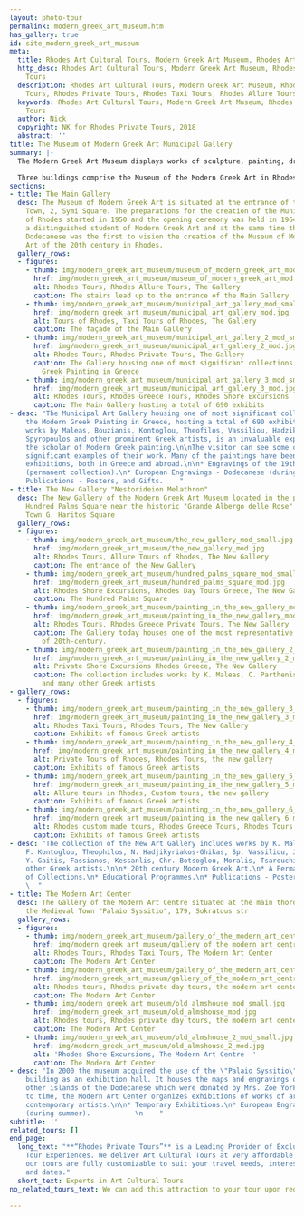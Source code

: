 ```yaml
---
layout: photo-tour
permalink: modern_greek_art_museum.htm
has_gallery: true
id: site_modern_greek_art_museum
meta:
  title: Rhodes Art Cultural Tours, Modern Greek Art Museum, Rhodes Art Museum Tours
  http_desc: Rhodes Art Cultural Tours, Modern Greek Art Museum, Rhodes Art Museum
    Tours
  description: Rhodes Art Cultural Tours, Modern Greek Art Museum, Rhodes Art Museum
    Tours, Rhodes Private Tours, Rhodes Taxi Tours, Rhodes Allure Tours
  keywords: Rhodes Art Cultural Tours, Modern Greek Art Museum, Rhodes Art Museum
    Tours
  author: Nick
  copyright: NK for Rhodes Private Tours, 2018
  abstract: ''
title: The Museum of Modern Greek Art Municipal Gallery
summary: |-
  The Modern Greek Art Museum displays works of sculpture, painting, drawing and engraving, along with documents of historical value. The purpose of the Museum is to present the history of Greece through the eyes and the soul of Greek artists of the 20th century.

  Three buildings comprise the Museum of the Modern Greek Art in Rhodes.
sections:
- title: The Main Gallery
  desc: The Museum of Modern Greek Art is situated at the entrance of the Medieval
    Town, 2, Symi Square. The preparations for the creation of the Municipal Art Gallery
    of Rhodes started in 1950 and the opening ceremony was held in 1964. Andreas Ioannou,
    a distinguished student of Modern Greek Art and at the same time the prefect of
    Dodecanese was the first to vision the creation of the Museum of Modern Greek
    Art of the 20th century in Rhodes.
  gallery_rows:
  - figures:
    - thumb: img/modern_greek_art_museum/museum_of_modern_greek_art_mod_small.jpg
      href: img/modern_greek_art_museum/museum_of_modern_greek_art_mod.jpg
      alt: Rhodes Tours, Rhodes Allure Tours, The Gallery
      caption: The stairs lead up to the entrance of the Main Gallery
    - thumb: img/modern_greek_art_museum/municipal_art_gallery_mod_small.jpg
      href: img/modern_greek_art_museum/municipal_art_gallery_mod.jpg
      alt: Tours of Rhodes, Taxi Tours of Rhodes, The Gallery
      caption: The façade of the Main Gallery
    - thumb: img/modern_greek_art_museum/municipal_art_gallery_2_mod_small.jpg
      href: img/modern_greek_art_museum/municipal_art_gallery_2_mod.jpg
      alt: Rhodes Tours, Rhodes Private Tours, The Gallery
      caption: The Gallery housing one of most significant collections of the Modern
        Greek Painting in Greece
    - thumb: img/modern_greek_art_museum/municipal_art_gallery_3_mod_small.jpg
      href: img/modern_greek_art_museum/municipal_art_gallery_3_mod.jpg
      alt: Rhodes Tours, Rhodes Greece Tours, Rhodes Shore Excursions
      caption: The Main Gallery hosting a total of 690 exhibits
- desc: "The Municipal Art Gallery housing one of most significant collections of
    the Modern Greek Painting in Greece, hosting a total of 690 exhibits. Featuring
    works by Maleas, Bouzianis, Kontoglou, Theofilos, Vassiliou, Hadzikyriakos-Gikas,
    Spyropoulos and other prominent Greek artists, is an invaluable experience for
    the scholar of Modern Greek painting.\n\nThe visitor can see some of the most
    significant examples of their work. Many of the paintings have been part of official
    exhibitions, both in Greece and abroad.\n\n* Engravings of the 19th - 20th centuries
    (permanent collection).\n* European Engravings - Dodecanese (during winter).\n*
    Publications - Posters, and Gifts.    "
- title: The New Gallery "Nestorideion Melathron"
  desc: The New Gallery of the Modern Greek Art Museum located in the picturesque
    Hundred Palms Square near the historic "Grande Albergo delle Rose" hotel. New
    Town G. Haritos Square
  gallery_rows:
  - figures:
    - thumb: img/modern_greek_art_museum/the_new_gallery_mod_small.jpg
      href: img/modern_greek_art_museum/the_new_gallery_mod.jpg
      alt: Rhodes Tours, Allure Tours of Rhodes, The New Gallery
      caption: The entrance of the New Gallery
    - thumb: img/modern_greek_art_museum/hundred_palms_square_mod_small.jpg
      href: img/modern_greek_art_museum/hundred_palms_square_mod.jpg
      alt: Rhodes Shore Excursions, Rhodes Day Tours Greece, The New Gallery
      caption: The Hundred Palms Square
    - thumb: img/modern_greek_art_museum/painting_in_the_new_gallery_mod_small.jpg
      href: img/modern_greek_art_museum/painting_in_the_new_gallery_mod.jpg
      alt: Rhodes Tours, Rhodes Greece Private Tours, The New Gallery
      caption: The Gallery today houses one of the most representative collections
        of 20th-century.
    - thumb: img/modern_greek_art_museum/painting_in_the_new_gallery_2_mod_small.jpg
      href: img/modern_greek_art_museum/painting_in_the_new_gallery_2_mod.jpg
      alt: Private Shore Excursions Rhodes Greece, The New Gallery
      caption: The collection includes works by K. Maleas, C. Parthenis, F. Kontoglou,
        and many other Greek artists
- gallery_rows:
  - figures:
    - thumb: img/modern_greek_art_museum/painting_in_the_new_gallery_3_mod_small.jpg
      href: img/modern_greek_art_museum/painting_in_the_new_gallery_3_mod.jpg
      alt: Rhodes Taxi Tours, Rhodes Tours, The New Gallery
      caption: Exhibits of famous Greek artists
    - thumb: img/modern_greek_art_museum/painting_in_the_new_gallery_4_mod_small.jpg
      href: img/modern_greek_art_museum/painting_in_the_new_gallery_4_mod.jpg
      alt: Private Tours of Rhodes, Rhodes Tours, the new gallery
      caption: Exhibits of famous Greek artists
    - thumb: img/modern_greek_art_museum/painting_in_the_new_gallery_5_mod_small.jpg
      href: img/modern_greek_art_museum/painting_in_the_new_gallery_5_mod.jpg
      alt: Allure tours in Rhodes, Custom tours, the new gallery
      caption: Exhibits of famous Greek artists
    - thumb: img/modern_greek_art_museum/painting_in_the_new_gallery_6_mod_small.jpg
      href: img/modern_greek_art_museum/painting_in_the_new_gallery_6_mod.jpg
      alt: Rhodes custom made tours, Rhodes Greece Tours, Rhodes Tours
      caption: Exhibits of famous Greek artists
- desc: "The collection of the New Art Gallery includes works by K. Maleas, C. Parthenis,
    F. Kontoglou, Theophilos, N. Hadjikyriakos-Ghikas, Sp. Vassiliou, J. Spyropoulos,
    Y. Gaitis, Fassianos, Kessanlis, Chr. Botsoglou, Moralis, Tsarouchis and many
    other Greek artists.\n\n* 20th century Modern Greek Art.\n* A Permanent Exhibition
    of Collections.\n* Educational Programmes.\n* Publications - Posters and Gifts.
    \  "
- title: The Modern Art Center
  desc: The Gallery of the Modern Art Centre situated at the main thoroughfare in
    the Medieval Town "Palaio Syssitio", 179, Sokratous str
  gallery_rows:
  - figures:
    - thumb: img/modern_greek_art_museum/gallery_of_the_modern_art_centre_mod_small.jpg
      href: img/modern_greek_art_museum/gallery_of_the_modern_art_centre_mod.jpg
      alt: Rhodes Tours, Rhodes Taxi Tours, The Modern Art Center
      caption: The Modern Art Center
    - thumb: img/modern_greek_art_museum/gallery_of_the_modern_art_centre_2_mod_small.jpg
      href: img/modern_greek_art_museum/gallery_of_the_modern_art_centre_2_mod.jpg
      alt: Rhodes tours, Rhodes private day tours, the modern art center
      caption: The Modern Art Center
    - thumb: img/modern_greek_art_museum/old_almshouse_mod_small.jpg
      href: img/modern_greek_art_museum/old_almshouse_mod.jpg
      alt: Rhodes tours, Rhodes private day tours, the modern art center
      caption: The Modern Art Center
    - thumb: img/modern_greek_art_museum/old_almshouse_2_mod_small.jpg
      href: img/modern_greek_art_museum/old_almshouse_2_mod.jpg
      alt: 'Rhodes Shore Excursions, The Modern Art Centre  '
      caption: The Modern Art Center
- desc: "In 2000 the museum acquired the use of the \"Palaio Syssitio\" (Old Almshouse)
    building as an exhibition hall. It houses the maps and engravings of Rhodes and
    other islands of the Dodecanese which were donated by Mrs. Zoe York. From time
    to time, the Modern Art Center organizes exhibitions of works of art created by
    contemporary artists.\n\n* Temporary Exhibitions.\n* European Engravings - Dodecanese
    (during summer).           \n    "
subtitle: ''
related_tours: []
end_page:
  long_text: "**“Rhodes Private Tours”** is a Leading Provider of Exclusive and Personalized
    Tour Experiences. We deliver Art Cultural Tours at very affordable rates. All
    our tours are fully customizable to suit your travel needs, interests, schedules,
    and dates."
  short_text: Experts in Art Cultural Tours
no_related_tours_text: We can add this attraction to your tour upon request

---
```


